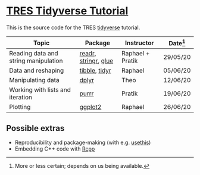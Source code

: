 # [TRES Tidyverse Tutorial](https://pratikunterwegs.github.io/tres-tidy-tutorial/)

This is the source code for the TRES [tidyverse](https://www.tidyverse.org/) tutorial.

Topic|Package|Instructor|Date[^1]
---|---|---|---
Reading data and string manipulation|[readr](https://readr.tidyverse.org/), [stringr](https://stringr.tidyverse.org/), [glue](https://github.com/tidyverse/glue)|Raphael + Pratik|29/05/20
Data and reshaping|[tibble](https://tibble.tidyverse.org/), [tidyr](https://tidyr.tidyverse.org/)|Raphael|05/06/20
Manipulating data|[dplyr](https://dplyr.tidyverse.org/)|Theo|12/06/20
Working with lists and iteration|[purrr](https://purrr.tidyverse.org/)|Pratik|19/06/20
Plotting|[ggplot2](https://ggplot2.tidyverse.org/)|Raphael|26/06/20

## Possible extras

- Reproducibility and package-making (with e.g. [usethis](https://usethis.r-lib.org/))  
- Embedding C++ code with [Rcpp](http://adv-r.had.co.nz/Rcpp.html)

[^1]: More or less certain; depends on us being available.
